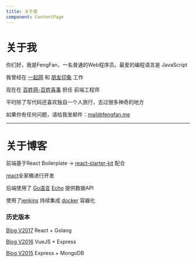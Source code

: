 ```yaml
---
title: 关于我
component: ContentPage
---
```

# 关于我

你们好，我是FengFan，一名普通的Web程序员。最爱的编程语言是 JavaScript

我曾经在 [一起网](http://yiqixxx.com) 和 [朋友印象](http://www.pyyx.com/) 工作

现在在 [百姓网-百姓喜事](http://xishi.baixing.com) 担任 前端工程师

平时除了写代码还喜欢独自一个人旅行，去过很多神奇的地方

如果你有任何问题，请给我发邮件：mail@fengfan.me

------

# 关于博客

前端基于React Boilerplate -> [react-starter-kit](https://github.com/kriasoft/react-starter-kit) 配合

[react](https://facebook.github.io/react/)全家桶进行开发   

后端使用了 [Go语言](http://golang.org) [Echo](https://echo.labstack.com/) 提供数据API   

使用了[jenkins](https://jenkins.io/) 持续集成  [docker](https://www.docker.com/) 容器化   

### 历史版本

[Blog V2017](http://oct16.cn) React + Golang   

[Blog V2016](http://b.fengfan.me) VueJS + Express

[Blog V2015](http://fengfan.me/v1) Express + MongoDB

